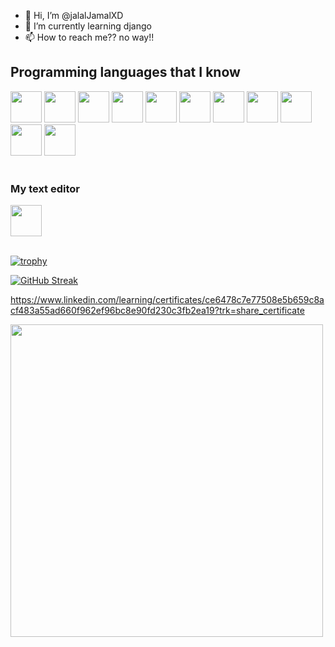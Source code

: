 - 👋 Hi, I’m @jalalJamalXD
- 🌱 I’m currently learning django  
- 📫 How to reach me?? no way!!

<h2>Programming languages that I know</h2>

<div>
<img style="width:50px;" src="https://cdn.jsdelivr.net/gh/devicons/devicon/icons/python/python-original.svg" />
<img style="width:50px;" src="https://cdn.jsdelivr.net/gh/devicons/devicon/icons/django/django-plain.svg" />
<img style="width:50px;" src="https://cdn.jsdelivr.net/gh/devicons/devicon/icons/html5/html5-original.svg" />
<img style="width:50px;" src="https://cdn.jsdelivr.net/gh/devicons/devicon/icons/css3/css3-original.svg" />
<img style="width:50px;" src="https://cdn.jsdelivr.net/gh/devicons/devicon/icons/bootstrap/bootstrap-original.svg" />
<img style="width:50px;" src="https://cdn.jsdelivr.net/gh/devicons/devicon/icons/git/git-original.svg" />
<img style="width:50px;" src="https://cdn.jsdelivr.net/gh/devicons/devicon/icons/javascript/javascript-original.svg" />
<img style="width:50px;" src="https://cdn.jsdelivr.net/gh/devicons/devicon/icons/react/react-original.svg" />
<img style="width:50px;" src="https://cdn.jsdelivr.net/gh/devicons/devicon/icons/postgresql/postgresql-original.svg" />
<img style="width:50px;" src="https://cdn.jsdelivr.net/gh/devicons/devicon/icons/ubuntu/ubuntu-plain.svg" />
<img style="width:50px;" src="https://cdn.jsdelivr.net/gh/devicons/devicon/icons/angularjs/angularjs-original.svg" />
</div>
<br>
<h3>My text editor</h3>

<div><img style="width:50px;" src="https://cdn.jsdelivr.net/gh/devicons/devicon/icons/vscode/vscode-original.svg" /></div>

<br>
  
[![trophy](https://github-profile-trophy.vercel.app/?username=jalalJamalXD&theme=onedark)](https://github.com/jalalJamalXD)




[![GitHub Streak](https://github-readme-streak-stats.herokuapp.com/?user=jalalJamalXD&theme=highcontrast)](https://git.io/streak-stats)



https://www.linkedin.com/learning/certificates/ce6478c7e77508e5b659c8acf483a55ad660f962ef96bc8e90fd230c3fb2ea19?trk=share_certificate


<img style="width:500px;" src="https://user-images.githubusercontent.com/111292790/192156729-f6961be1-fd91-4f35-8647-e3e65250f440.png">





